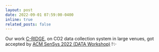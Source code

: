 ```yaml
---
layout: post
date: 2022-09-01 07:59:00-0400
inline: true
related_posts: false
---
```


Our work [C-RIDGE](https://dl.acm.org/doi/10.1145/3560905.3567769), on CO2 data collection system in large venues, got accepted by [ACM SenSys 2022 (DATA Workshop)](https://sensys.acm.org/2022/) !✨
